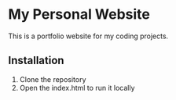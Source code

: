 # My Personal Website

This is a portfolio website for my coding projects.

## Installation

1. Clone the repository
2. Open the index.html to run it locally